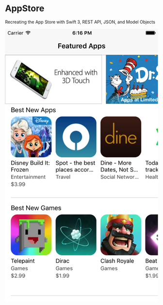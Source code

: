 # AppStore
Recreating the App Store with Swift 3, REST API, JSON, and Model Objects

![](https://github.com/jaksatomovic/AppStore/blob/master/screenshots/Simulator%20Screen%20Shot%2001%20Mar%202017%2018.16.57.png)
